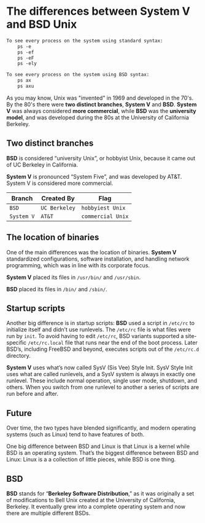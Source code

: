 # The differences between System V and BSD Unix


```txt
To see every process on the system using standard syntax:
    ps -e
    ps -ef
    ps -eF
    ps -ely

To see every process on the system using BSD syntax:
    ps ax
    ps axu
```

As you may know, Unix was "invented" in 1969 and developed in the 70's. By the 80's there were **two distinct branches**, **System V** and **BSD**. **System V** was always considered **more commercial**, while **BSD** was the **university model**, and was developed during the 80s at the University of California Berkeley.

## Two distinct branches

**BSD** is considered “university Unix”, or hobbyist Unix, because it came out of UC Berkeley in California.

**System V** is pronounced “System Five”, and was developed by AT&T. System V is considered more commercial.

| Branch     | Created By    | Flag              |
| ---------- | ------------- | ----------------- |
| `BSD`      | `UC Berkeley` | `hobbyiest Unix`  |
| `System V` | `AT&T`        | `commercial Unix` |

## The location of binaries

One of the main differences was the location of binaries. **System V** standardized configurations, software installation, and handling network programming, which was in line with its corporate focus.

**System V** placed its files in `/usr/bin/` and `/usr/sbin`.

**BSD** placed its files in `/bin/` and `/sbin/`.

## Startup scripts

Another big difference is in startup scripts: **BSD** used a script in `/etc/rc` to initialize itself and didn’t use runlevels. The `/etc/rc` file is what files were run by `init`. To avoid having to edit `/etc/rc`, BSD variants supported a site-specific `/etc/rc.local` file that runs near the end of the boot process. Later BSD’s, including FreeBSD and beyond, executes scripts out of the `/etc/rc.d` directory.

**System V** uses what’s now called SysV (Sis Vee) Style Init. SysV Style Init uses what are called runlevels, and a SysV system is always in exactly one runlevel. These include normal operation, single user mode, shutdown, and others. When you switch from one runlevel to another a series of scripts are run before and after.

## Future

Over time, the two types have blended significantly, and modern operating systems (such as Linux) tend to have features of both.

One big difference between BSD and Linux is that Linux is a kernel while BSD is an operating system. That’s the biggest difference between BSD and Linux: Linux is a a collection of little pieces, while BSD is one thing.

## BSD

**BSD** stands for “**Berkeley Software Distribution**,” as it was originally a set of modifications to Bell Unix created at the University of California, Berkeley. It eventually grew into a complete operating system and now there are multiple different BSDs.
